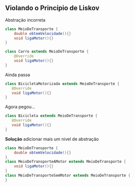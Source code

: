 ## Violando o Princípio de Liskov
Abstração incorreta
```java
class MeioDeTransporte {
	double obtemVelocidade(){}
	void ligaMotor(){}
}

class Carro extends MeioDeTransporte {
	@Override 
    void ligaMotor(){}	
}
```

Ainda passa
```java
class BicicletaMotorizada extends MeioDeTransporte {
   @Override 
   void ligaMotor(){}	
}
```

Agora pegou...
```java
class Bicicleta extends MeioDeTransporte {
   @Override 
   void ligaMotor(){}	
}
```

**Solução** adicionar mais um nivel de abstração

```java
class MeioDeTransporte {
	double obtemVelocidade(){}
}
class MeioDeTransporteAMotor extends MeioDeTransporte {
	void ligaMotor(){}
}
class MeioDeTransporteSemMotor extends MeioDeTransporte {
}
```